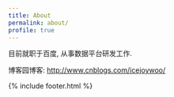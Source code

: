 ```yaml
---
title: About
permalink: about/
profile: true
---
```


目前就职于百度, 从事数据平台研发工作.

博客园博客: <http://www.cnblogs.com/icejoywoo/>  


{% include footer.html %}
